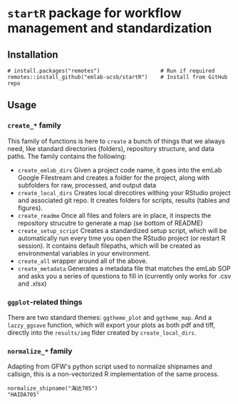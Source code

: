 # `startR` package for workflow management and standardization

## Installation

```
# install.packages("remotes")                   # Run if required
remotes::install_github("emlab-ucsb/startR")    # Install from GitHub repo
```

## Usage

### `create_*` family

This family of functions is here to `create` a bunch of things that we always need, like standard directories (folders), repository structure, and data paths. The family contains the following:

- `create_emlab_dirs` Given a project code name, it goes into the emLab Google Filestream and creates a folder for the project, along with subfolders for raw, processed, and output data
- `create_local_dirs` Creates local direcotires withing your RStudio project and associated git repo. It creates folders for scripts, results (tables and figures).
- `create_readme` Once all files and folers are in place, it inspects the repository strucutre to generate a map (se bottom of README)
- `create_setup_script` Creates a standardized setup script, which will be automatically run every time you open the RStudio project (or restart R session). It contains default filepaths, which will be created as environmental variables in your environment.
- `create_all` wrapper around all of the above.
- `create_metadata` Generates a metadata file that matches the emLab SOP and asks you a series of questions to fill in (currently only works for .csv and .xlsx)


### `ggplot`-related things

There are two standard themes: `ggtheme_plot` and `ggtheme_map`. And a `lazzy_ggsave` function, which will export your plots as both pdf and tiff, directly into the `results/img` flder created by `create_local_dirs`.

### `normalize_*` family

Adapting from GFW's python script used to normalize shipnames and callsign, this is a non-vectorized R implementation of the same process.

```
normalize_shipname("海达705")
"HAIDA705"
```
